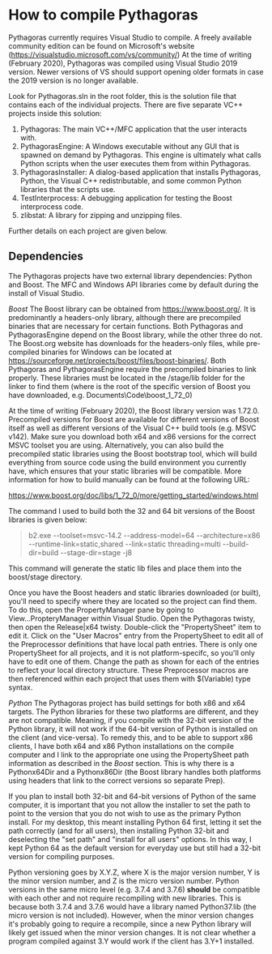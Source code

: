 How to compile Pythagoras
=======================

Pythagoras currently requires Visual Studio to compile.  A freely available community edition can be found on Microsoft's website (https://visualstudio.microsoft.com/vs/community/) At the time of writing (February 2020), Pythagoras was compiled using Visual Studio 2019 version.  Newer versions of VS should support opening older formats in case the 2019 version is no longer available.

Look for Pythagoras.sln in the root folder, this is the solution file that contains each of the individual projects.  There are five separate VC++ projects inside this solution:

1. Pythagoras: The main VC++/MFC application that the user interacts with.
2. PythagorasEngine: A Windows executable without any GUI that is spawned on demand by Pythagoras.  This engine is ultimately what calls Python scripts when the user executes them from within Pythagoras.
3. PythagorasInstaller: A dialog-based application that installs Pythagoras, Python, the Visual C++ redistributable, and some common Python libraries that the scripts use.
4. TestInterprocess: A debugging application for testing the Boost interprocess code.
5. zlibstat: A library for zipping and unzipping files.

Further details on each project are given below.

Dependencies
---------------------
The Pythagoras projects have two external library dependencies: Python and Boost.  The MFC and Windows API libraries come by default during the install of Visual Studio.  

*Boost*
The Boost library can be obtained from https://www.boost.org/.  It is predominantly a headers-only library, although there are precompiled binaries that are necessary for certain functions.  Both Pythagoras and PythagorasEngine depend on the Boost library, while the other three do not.  The Boost.org website has downloads for the headers-only files, while pre-compiled binaries for Windows can be located at https://sourceforge.net/projects/boost/files/boost-binaries/.  Both Pythagoras and PythagorasEngine require the precompiled binaries to link properly.  These libraries must be located in the <Boost>/stage/lib folder for the linker to find them (where <Boost> is the root of the specific version of Boost you have downloaded, e.g. Documents\Code\boost_1_72_0)

At the time of writing (February 2020), the Boost library version was 1.72.0.  Precompiled versions for Boost are available for different versions of Boost itself as well as different versions of the Visual C++ build tools (e.g. MSVC v142).  Make sure you download both x64 and x86 versions for the correct MSVC toolset you are using.  Alternatively, you can also build the precompiled static libraries using the Boost bootstrap tool, which will build everything from source code using the build environment you currently have, which ensures that your static libraries will be compatible.  More information for how to build manually can be found at the following URL:

https://www.boost.org/doc/libs/1_72_0/more/getting_started/windows.html

The command I used to build both the 32 and 64 bit versions of the Boost libraries is given below:

>b2.exe --toolset=msvc-14.2 --address-model=64 --architecture=x86 --runtime-link=static,shared --link=static threading=multi --build-dir=build --stage-dir=stage -j8

This command will generate the static lib files and place them into the boost/stage directory.

Once you have the Boost headers and static libraries downloaded (or built), you'll need to specify where they are located so the project can find them.  To do this, open the PropertyManager pane by going to View...PropteryManager within Visual Studio.  Open the Pythagoras twisty, then open the Release|x64 twisty.  Double-click the "PropertySheet" item to edit it.  Click on the "User Macros" entry from the PropertySheet to edit all of the Preprocessor definitions that have local path entries.  There is only one PropertySheet for all projects, and it is not platform-specifc, so you'll only have to edit one of them.  Change the path as shown for each of the entries to reflect your local directory structure.  These Preprocessor macros are then referenced within each project that uses them with $(Variable) type syntax.

*Python*
The Pythagoras project has build settings for both x86 and x64 targets.  The Python libraries for these two platforms are different, and they are not compatible.  Meaning, if you compile with the 32-bit version of the Python library, it will not work if the 64-bit version of Python is installed on the client (and vice-versa).  To remedy this, and to be able to support x86 clients, I have both x64 and x86 Python installations on the compile computer and I link to the appropriate one using the PropertySheet path information as described in the *Boost* section.  This is why there is a Pythonx64Dir and a Pythonx86Dir (the Boost library handles both platforms using headers that link to the correct versions so separate Prep).

If you plan to install both 32-bit and 64-bit versions of Python of the same computer, it is important that you not allow the installer to set the path to point to the version that you do not wish to use as the primary Python install.  For my desktop, this meant installing Python 64 first, letting it set the path correctly (and for all users), then installing Python 32-bit and deselecting the "set path" and "install for all users" options.  In this way, I kept Python 64 as the default version for everyday use but still had a 32-bit version for compiling purposes.

Python versioning goes by X.Y.Z, where X is the major version number, Y is the minor version number, and Z is the micro version number.  Python versions in the same micro level (e.g. 3.7.4 and 3.7.6) **should** be compatible with each other and not require recompiling with new libraries.  This is because both 3.7.4 and 3.7.6 would have a library named Python37.lib (the micro version is not included).  However, when the minor version changes it's probably going to require a recompile, since a new Python library will likely get issued when the minor version changes.  It is not clear whether a program compiled against 3.Y would work if the client has 3.Y+1 installed.  